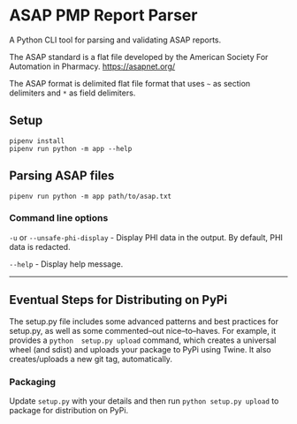 # ASAP PMP Report Parser

A Python CLI tool for parsing and validating ASAP reports.

The ASAP standard is a flat file developed by the 
American Society For Automation in Pharmacy.  https://asapnet.org/

The ASAP format is delimited flat file format that uses `~` as section delimiters and `*` as field delimiters.

## Setup

```shell
pipenv install
pipenv run python -m app --help
```

## Parsing ASAP files

```shell
pipenv run python -m app path/to/asap.txt
```

### Command line options

`-u` or `--unsafe-phi-display` - Display PHI data in the output. By default, PHI data is redacted.

`--help` - Display help message.

---  
## Eventual Steps for Distributing on PyPi

The setup.py file includes some advanced patterns and best 
practices for setup.py, as well as some commented–out nice–to–haves. For example, it provides a `python 
setup.py upload` command, which creates a universal wheel (and sdist) and uploads your package to PyPi using Twine. 
It also creates/uploads a new git tag, automatically.

### Packaging 

Update `setup.py` with your details and then run `python setup.py upload` to package for distribution on PyPi.

